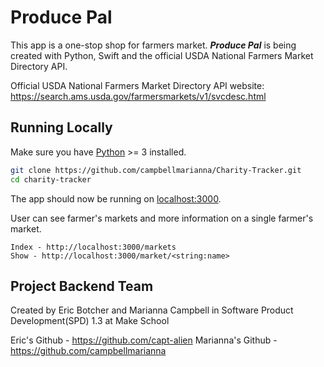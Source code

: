 # Produce Pal

This app is a one-stop shop for farmers market.
**_Produce Pal_** is being created with Python, Swift and the official USDA National Farmers Market Directory API.

Official USDA National Farmers Market Directory API website:  https://search.ams.usda.gov/farmersmarkets/v1/svcdesc.html

## Running Locally
Make sure you have [Python](https://www.python.org/) >= 3 installed.

```sh
git clone https://github.com/campbellmarianna/Charity-Tracker.git
cd charity-tracker
```

The app should now be running on [localhost:3000](http://localhost:3000/).

User can see farmer's markets and more information on a single farmer's market.

```
Index - http://localhost:3000/markets
Show - http://localhost:3000/market/<string:name>
```
## Project Backend Team

Created by Eric Botcher and Marianna Campbell in Software Product Development(SPD) 1.3 at Make School

Eric's Github -  https://github.com/capt-alien
Marianna's Github - https://github.com/campbellmarianna
